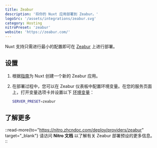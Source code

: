 ```yaml
---
title: Zeabur
description: '将你的 Nuxt 应用部署到 Zeabur。'
logoSrc: '/assets/integrations/zeabur.svg'
category: Hosting
nitroPreset: 'zeabur'
website: 'https://zeabur.com/'
---
```


Nuxt 支持只需进行最小的配置即可在 [Zeabur](https://zeabur.com) 上进行部署。

## 设置

1. 根据[指南](https://zeabur.com/docs/guides/nodejs/nuxt)为 Nuxt 创建一个新的 Zeabur 应用。

2. 在部署过程中，您可以在 Zeabur 仪表板中配置环境变量。在您的服务页面上，打开变量选项卡并设置以下 [环境变量](https://zeabur.com/docs/deploy/variables)：

    ```bash
    SERVER_PRESET=zeabur
    ```

## 了解更多

::read-more{to="https://nitro.zhcndoc.com/deploy/providers/zeabur" target="_blank"}
请访问 **Nitro 文档** 以了解有关 Zeabur 部署预设的更多信息。
::
